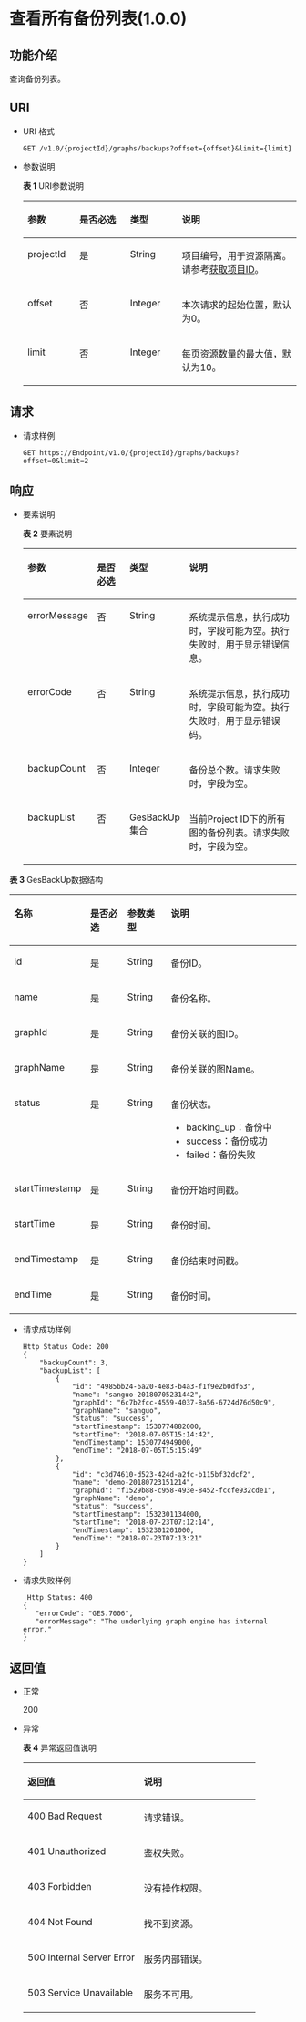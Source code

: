 # 查看所有备份列表\(1.0.0\)<a name="ges_03_0032"></a>

## 功能介绍<a name="section12977700"></a>

查询备份列表。

## URI<a name="section49690438"></a>

-   URI 格式

    ```
    GET /v1.0/{projectId}/graphs/backups?offset={offset}&limit={limit}
    ```

-   参数说明

    **表 1**  URI参数说明

    <a name="table45929424171252"></a>
    <table><thead align="left"><tr id="row24162990171252"><th class="cellrowborder" valign="top" width="18.96%" id="mcps1.2.5.1.1"><p id="p1558991017131"><a name="p1558991017131"></a><a name="p1558991017131"></a>参数</p>
    </th>
    <th class="cellrowborder" valign="top" width="18.509999999999998%" id="mcps1.2.5.1.2"><p id="p5482317517131"><a name="p5482317517131"></a><a name="p5482317517131"></a>是否必选</p>
    </th>
    <th class="cellrowborder" valign="top" width="18.96%" id="mcps1.2.5.1.3"><p id="p1149222217131"><a name="p1149222217131"></a><a name="p1149222217131"></a>类型</p>
    </th>
    <th class="cellrowborder" valign="top" width="43.57%" id="mcps1.2.5.1.4"><p id="p5845475217131"><a name="p5845475217131"></a><a name="p5845475217131"></a>说明</p>
    </th>
    </tr>
    </thead>
    <tbody><tr id="row13090892171252"><td class="cellrowborder" valign="top" width="18.96%" headers="mcps1.2.5.1.1 "><p id="p6158349917131"><a name="p6158349917131"></a><a name="p6158349917131"></a>projectId</p>
    </td>
    <td class="cellrowborder" valign="top" width="18.509999999999998%" headers="mcps1.2.5.1.2 "><p id="p2220752317131"><a name="p2220752317131"></a><a name="p2220752317131"></a>是</p>
    </td>
    <td class="cellrowborder" valign="top" width="18.96%" headers="mcps1.2.5.1.3 "><p id="p5397895217131"><a name="p5397895217131"></a><a name="p5397895217131"></a>String</p>
    </td>
    <td class="cellrowborder" valign="top" width="43.57%" headers="mcps1.2.5.1.4 "><p id="p51708449194548"><a name="p51708449194548"></a><a name="p51708449194548"></a>项目编号，用于资源隔离。请参考<a href="获取项目ID.md">获取项目ID</a>。</p>
    </td>
    </tr>
    <tr id="row12952117171252"><td class="cellrowborder" valign="top" width="18.96%" headers="mcps1.2.5.1.1 "><p id="p55067217131"><a name="p55067217131"></a><a name="p55067217131"></a>offset</p>
    </td>
    <td class="cellrowborder" valign="top" width="18.509999999999998%" headers="mcps1.2.5.1.2 "><p id="p4460444317131"><a name="p4460444317131"></a><a name="p4460444317131"></a>否</p>
    </td>
    <td class="cellrowborder" valign="top" width="18.96%" headers="mcps1.2.5.1.3 "><p id="p5619013517131"><a name="p5619013517131"></a><a name="p5619013517131"></a>Integer</p>
    </td>
    <td class="cellrowborder" valign="top" width="43.57%" headers="mcps1.2.5.1.4 "><p id="p5510708317131"><a name="p5510708317131"></a><a name="p5510708317131"></a>本次请求的起始位置，默认为0。</p>
    </td>
    </tr>
    <tr id="row44400793171252"><td class="cellrowborder" valign="top" width="18.96%" headers="mcps1.2.5.1.1 "><p id="p4196346217131"><a name="p4196346217131"></a><a name="p4196346217131"></a>limit</p>
    </td>
    <td class="cellrowborder" valign="top" width="18.509999999999998%" headers="mcps1.2.5.1.2 "><p id="p4359729517131"><a name="p4359729517131"></a><a name="p4359729517131"></a>否</p>
    </td>
    <td class="cellrowborder" valign="top" width="18.96%" headers="mcps1.2.5.1.3 "><p id="p4172001217131"><a name="p4172001217131"></a><a name="p4172001217131"></a>Integer</p>
    </td>
    <td class="cellrowborder" valign="top" width="43.57%" headers="mcps1.2.5.1.4 "><p id="p2387783017131"><a name="p2387783017131"></a><a name="p2387783017131"></a>每页资源数量的最大值，默认为10。</p>
    </td>
    </tr>
    </tbody>
    </table>


## 请求<a name="section44560759"></a>

-   请求样例

    ```
    GET https://Endpoint/v1.0/{projectId}/graphs/backups?offset=0&limit=2
    ```


## 响应<a name="section65502512"></a>

-   要素说明

    **表 2**  要素说明

    <a name="table2142875320414"></a>
    <table><thead align="left"><tr id="row6033959220414"><th class="cellrowborder" valign="top" width="17.299999999999997%" id="mcps1.2.5.1.1"><p id="p1201007920414"><a name="p1201007920414"></a><a name="p1201007920414"></a>参数</p>
    </th>
    <th class="cellrowborder" valign="top" width="14.09%" id="mcps1.2.5.1.2"><p id="p3329233120414"><a name="p3329233120414"></a><a name="p3329233120414"></a>是否必选</p>
    </th>
    <th class="cellrowborder" valign="top" width="16.17%" id="mcps1.2.5.1.3"><p id="p1232425120414"><a name="p1232425120414"></a><a name="p1232425120414"></a>类型</p>
    </th>
    <th class="cellrowborder" valign="top" width="52.44%" id="mcps1.2.5.1.4"><p id="p5874024720414"><a name="p5874024720414"></a><a name="p5874024720414"></a>说明</p>
    </th>
    </tr>
    </thead>
    <tbody><tr id="row5043373820414"><td class="cellrowborder" valign="top" width="17.299999999999997%" headers="mcps1.2.5.1.1 "><p id="p5566882220414"><a name="p5566882220414"></a><a name="p5566882220414"></a>errorMessage</p>
    </td>
    <td class="cellrowborder" valign="top" width="14.09%" headers="mcps1.2.5.1.2 "><p id="p1288074420414"><a name="p1288074420414"></a><a name="p1288074420414"></a>否</p>
    </td>
    <td class="cellrowborder" valign="top" width="16.17%" headers="mcps1.2.5.1.3 "><p id="p3670736720414"><a name="p3670736720414"></a><a name="p3670736720414"></a>String</p>
    </td>
    <td class="cellrowborder" valign="top" width="52.44%" headers="mcps1.2.5.1.4 "><p id="p2050674620414"><a name="p2050674620414"></a><a name="p2050674620414"></a>系统提示信息，执行成功时，字段可能为空。执行失败时，用于显示错误信息。</p>
    </td>
    </tr>
    <tr id="row2159864420414"><td class="cellrowborder" valign="top" width="17.299999999999997%" headers="mcps1.2.5.1.1 "><p id="p5125046020414"><a name="p5125046020414"></a><a name="p5125046020414"></a>errorCode</p>
    </td>
    <td class="cellrowborder" valign="top" width="14.09%" headers="mcps1.2.5.1.2 "><p id="p5764657720414"><a name="p5764657720414"></a><a name="p5764657720414"></a>否</p>
    </td>
    <td class="cellrowborder" valign="top" width="16.17%" headers="mcps1.2.5.1.3 "><p id="p3886117520414"><a name="p3886117520414"></a><a name="p3886117520414"></a>String</p>
    </td>
    <td class="cellrowborder" valign="top" width="52.44%" headers="mcps1.2.5.1.4 "><p id="p6074747720414"><a name="p6074747720414"></a><a name="p6074747720414"></a>系统提示信息，执行成功时，字段可能为空。执行失败时，用于显示错误码。</p>
    </td>
    </tr>
    <tr id="row2162931320414"><td class="cellrowborder" valign="top" width="17.299999999999997%" headers="mcps1.2.5.1.1 "><p id="p6017007620414"><a name="p6017007620414"></a><a name="p6017007620414"></a>backupCount</p>
    </td>
    <td class="cellrowborder" valign="top" width="14.09%" headers="mcps1.2.5.1.2 "><p id="p4193795020414"><a name="p4193795020414"></a><a name="p4193795020414"></a>否</p>
    </td>
    <td class="cellrowborder" valign="top" width="16.17%" headers="mcps1.2.5.1.3 "><p id="p4153080520414"><a name="p4153080520414"></a><a name="p4153080520414"></a>Integer</p>
    </td>
    <td class="cellrowborder" valign="top" width="52.44%" headers="mcps1.2.5.1.4 "><p id="p855207320414"><a name="p855207320414"></a><a name="p855207320414"></a>备份总个数。请求失败时，字段为空。</p>
    </td>
    </tr>
    <tr id="row3832471320414"><td class="cellrowborder" valign="top" width="17.299999999999997%" headers="mcps1.2.5.1.1 "><p id="p6044609420414"><a name="p6044609420414"></a><a name="p6044609420414"></a>backupList</p>
    </td>
    <td class="cellrowborder" valign="top" width="14.09%" headers="mcps1.2.5.1.2 "><p id="p6429548020414"><a name="p6429548020414"></a><a name="p6429548020414"></a>否</p>
    </td>
    <td class="cellrowborder" valign="top" width="16.17%" headers="mcps1.2.5.1.3 "><p id="p4055141920414"><a name="p4055141920414"></a><a name="p4055141920414"></a>GesBackUp集合</p>
    </td>
    <td class="cellrowborder" valign="top" width="52.44%" headers="mcps1.2.5.1.4 "><p id="p6343948620414"><a name="p6343948620414"></a><a name="p6343948620414"></a>当前Project ID下的所有图的备份列表。请求失败时，字段为空。</p>
    </td>
    </tr>
    </tbody>
    </table>


**表 3**  GesBackUp数据结构

<a name="table63340237171528"></a>
<table><thead align="left"><tr id="row21041408171528"><th class="cellrowborder" valign="top" width="15.98%" id="mcps1.2.5.1.1"><p id="p12771266171612"><a name="p12771266171612"></a><a name="p12771266171612"></a>名称</p>
</th>
<th class="cellrowborder" valign="top" width="15.6%" id="mcps1.2.5.1.2"><p id="p27839648171612"><a name="p27839648171612"></a><a name="p27839648171612"></a>是否必选</p>
</th>
<th class="cellrowborder" valign="top" width="16.35%" id="mcps1.2.5.1.3"><p id="p40418990171612"><a name="p40418990171612"></a><a name="p40418990171612"></a>参数类型</p>
</th>
<th class="cellrowborder" valign="top" width="52.07000000000001%" id="mcps1.2.5.1.4"><p id="p52712724171612"><a name="p52712724171612"></a><a name="p52712724171612"></a>说明</p>
</th>
</tr>
</thead>
<tbody><tr id="row45811374171528"><td class="cellrowborder" valign="top" width="15.98%" headers="mcps1.2.5.1.1 "><p id="p36209162171612"><a name="p36209162171612"></a><a name="p36209162171612"></a>id</p>
</td>
<td class="cellrowborder" valign="top" width="15.6%" headers="mcps1.2.5.1.2 "><p id="p47261034171612"><a name="p47261034171612"></a><a name="p47261034171612"></a>是</p>
</td>
<td class="cellrowborder" valign="top" width="16.35%" headers="mcps1.2.5.1.3 "><p id="p2938563171612"><a name="p2938563171612"></a><a name="p2938563171612"></a>String</p>
</td>
<td class="cellrowborder" valign="top" width="52.07000000000001%" headers="mcps1.2.5.1.4 "><p id="p36697020171612"><a name="p36697020171612"></a><a name="p36697020171612"></a>备份ID。</p>
</td>
</tr>
<tr id="row63797216171528"><td class="cellrowborder" valign="top" width="15.98%" headers="mcps1.2.5.1.1 "><p id="p42799720171612"><a name="p42799720171612"></a><a name="p42799720171612"></a>name</p>
</td>
<td class="cellrowborder" valign="top" width="15.6%" headers="mcps1.2.5.1.2 "><p id="p44225321171612"><a name="p44225321171612"></a><a name="p44225321171612"></a>是</p>
</td>
<td class="cellrowborder" valign="top" width="16.35%" headers="mcps1.2.5.1.3 "><p id="p25481287171612"><a name="p25481287171612"></a><a name="p25481287171612"></a>String</p>
</td>
<td class="cellrowborder" valign="top" width="52.07000000000001%" headers="mcps1.2.5.1.4 "><p id="p50718377171612"><a name="p50718377171612"></a><a name="p50718377171612"></a>备份名称。</p>
</td>
</tr>
<tr id="row11911792171528"><td class="cellrowborder" valign="top" width="15.98%" headers="mcps1.2.5.1.1 "><p id="p63822203171612"><a name="p63822203171612"></a><a name="p63822203171612"></a>graphId</p>
</td>
<td class="cellrowborder" valign="top" width="15.6%" headers="mcps1.2.5.1.2 "><p id="p2215992171612"><a name="p2215992171612"></a><a name="p2215992171612"></a>是</p>
</td>
<td class="cellrowborder" valign="top" width="16.35%" headers="mcps1.2.5.1.3 "><p id="p45277653171612"><a name="p45277653171612"></a><a name="p45277653171612"></a>String</p>
</td>
<td class="cellrowborder" valign="top" width="52.07000000000001%" headers="mcps1.2.5.1.4 "><p id="p43611258171612"><a name="p43611258171612"></a><a name="p43611258171612"></a>备份关联的图ID。</p>
</td>
</tr>
<tr id="row19122753171528"><td class="cellrowborder" valign="top" width="15.98%" headers="mcps1.2.5.1.1 "><p id="p50114901171612"><a name="p50114901171612"></a><a name="p50114901171612"></a>graphName</p>
</td>
<td class="cellrowborder" valign="top" width="15.6%" headers="mcps1.2.5.1.2 "><p id="p32775158171612"><a name="p32775158171612"></a><a name="p32775158171612"></a>是</p>
</td>
<td class="cellrowborder" valign="top" width="16.35%" headers="mcps1.2.5.1.3 "><p id="p37542173171612"><a name="p37542173171612"></a><a name="p37542173171612"></a>String</p>
</td>
<td class="cellrowborder" valign="top" width="52.07000000000001%" headers="mcps1.2.5.1.4 "><p id="p21017135171612"><a name="p21017135171612"></a><a name="p21017135171612"></a>备份关联的图Name。</p>
</td>
</tr>
<tr id="row42531706171528"><td class="cellrowborder" valign="top" width="15.98%" headers="mcps1.2.5.1.1 "><p id="p20670925171612"><a name="p20670925171612"></a><a name="p20670925171612"></a>status</p>
</td>
<td class="cellrowborder" valign="top" width="15.6%" headers="mcps1.2.5.1.2 "><p id="p63732238171612"><a name="p63732238171612"></a><a name="p63732238171612"></a>是</p>
</td>
<td class="cellrowborder" valign="top" width="16.35%" headers="mcps1.2.5.1.3 "><p id="p62037655171612"><a name="p62037655171612"></a><a name="p62037655171612"></a>String</p>
</td>
<td class="cellrowborder" valign="top" width="52.07000000000001%" headers="mcps1.2.5.1.4 "><p id="p58994193171612"><a name="p58994193171612"></a><a name="p58994193171612"></a>备份状态。</p>
<a name="ul13800356171612"></a><a name="ul13800356171612"></a><ul id="ul13800356171612"><li>backing_up：备份中</li><li>success：备份成功</li><li>failed：备份失败</li></ul>
</td>
</tr>
<tr id="row53438158171528"><td class="cellrowborder" valign="top" width="15.98%" headers="mcps1.2.5.1.1 "><p id="p15807486171612"><a name="p15807486171612"></a><a name="p15807486171612"></a>startTimestamp</p>
</td>
<td class="cellrowborder" valign="top" width="15.6%" headers="mcps1.2.5.1.2 "><p id="p5337986171612"><a name="p5337986171612"></a><a name="p5337986171612"></a>是</p>
</td>
<td class="cellrowborder" valign="top" width="16.35%" headers="mcps1.2.5.1.3 "><p id="p29723751171612"><a name="p29723751171612"></a><a name="p29723751171612"></a>String</p>
</td>
<td class="cellrowborder" valign="top" width="52.07000000000001%" headers="mcps1.2.5.1.4 "><p id="p58813653171612"><a name="p58813653171612"></a><a name="p58813653171612"></a>备份开始时间戳。</p>
</td>
</tr>
<tr id="row9506741171528"><td class="cellrowborder" valign="top" width="15.98%" headers="mcps1.2.5.1.1 "><p id="p59697931171612"><a name="p59697931171612"></a><a name="p59697931171612"></a>startTime</p>
</td>
<td class="cellrowborder" valign="top" width="15.6%" headers="mcps1.2.5.1.2 "><p id="p3694261171612"><a name="p3694261171612"></a><a name="p3694261171612"></a>是</p>
</td>
<td class="cellrowborder" valign="top" width="16.35%" headers="mcps1.2.5.1.3 "><p id="p30799715171612"><a name="p30799715171612"></a><a name="p30799715171612"></a>String</p>
</td>
<td class="cellrowborder" valign="top" width="52.07000000000001%" headers="mcps1.2.5.1.4 "><p id="p11748990171612"><a name="p11748990171612"></a><a name="p11748990171612"></a>备份时间。</p>
</td>
</tr>
<tr id="row65618524171556"><td class="cellrowborder" valign="top" width="15.98%" headers="mcps1.2.5.1.1 "><p id="p42188120171612"><a name="p42188120171612"></a><a name="p42188120171612"></a>endTimestamp</p>
</td>
<td class="cellrowborder" valign="top" width="15.6%" headers="mcps1.2.5.1.2 "><p id="p61794529171612"><a name="p61794529171612"></a><a name="p61794529171612"></a>是</p>
</td>
<td class="cellrowborder" valign="top" width="16.35%" headers="mcps1.2.5.1.3 "><p id="p39300914171612"><a name="p39300914171612"></a><a name="p39300914171612"></a>String</p>
</td>
<td class="cellrowborder" valign="top" width="52.07000000000001%" headers="mcps1.2.5.1.4 "><p id="p29257460171612"><a name="p29257460171612"></a><a name="p29257460171612"></a>备份结束时间戳。</p>
</td>
</tr>
<tr id="row4630633717160"><td class="cellrowborder" valign="top" width="15.98%" headers="mcps1.2.5.1.1 "><p id="p55178692171612"><a name="p55178692171612"></a><a name="p55178692171612"></a>endTime</p>
</td>
<td class="cellrowborder" valign="top" width="15.6%" headers="mcps1.2.5.1.2 "><p id="p40289078171612"><a name="p40289078171612"></a><a name="p40289078171612"></a>是</p>
</td>
<td class="cellrowborder" valign="top" width="16.35%" headers="mcps1.2.5.1.3 "><p id="p42189909171612"><a name="p42189909171612"></a><a name="p42189909171612"></a>String</p>
</td>
<td class="cellrowborder" valign="top" width="52.07000000000001%" headers="mcps1.2.5.1.4 "><p id="p61939464171612"><a name="p61939464171612"></a><a name="p61939464171612"></a>备份时间。</p>
</td>
</tr>
</tbody>
</table>

-   请求成功样例

    ```
    Http Status Code: 200
    {
        "backupCount": 3,
        "backupList": [
            {
                "id": "4985bb24-6a20-4e83-b4a3-f1f9e2b0df63",
                "name": "sanguo-20180705231442",
                "graphId": "6c7b2fcc-4559-4037-8a56-6724d76d50c9",
                "graphName": "sanguo",
                "status": "success",
                "startTimestamp": 1530774882000,
                "startTime": "2018-07-05T15:14:42",
                "endTimestamp": 1530774949000,
                "endTime": "2018-07-05T15:15:49"
            },
            {
                "id": "c3d74610-d523-424d-a2fc-b115bf32dcf2",
                "name": "demo-20180723151214",
                "graphId": "f1529b88-c958-493e-8452-fccfe932cde1",
                "graphName": "demo",
                "status": "success",
                "startTimestamp": 1532301134000,
                "startTime": "2018-07-23T07:12:14",
                "endTimestamp": 1532301201000,
                "endTime": "2018-07-23T07:13:21"
            }
        ]
    }
    ```

-   请求失败样例

    ```
     Http Status: 400
    {
       "errorCode": "GES.7006",
       "errorMessage": "The underlying graph engine has internal error."
    }
    ```


## 返回值<a name="section52651698"></a>

-   正常

    200

-   异常

    **表 4**  异常返回值说明

    <a name="table21182911172628"></a>
    <table><thead align="left"><tr id="row22686601172628"><th class="cellrowborder" valign="top" width="50%" id="mcps1.2.3.1.1"><p id="p29113043172638"><a name="p29113043172638"></a><a name="p29113043172638"></a>返回值</p>
    </th>
    <th class="cellrowborder" valign="top" width="50%" id="mcps1.2.3.1.2"><p id="p9346244172638"><a name="p9346244172638"></a><a name="p9346244172638"></a>说明</p>
    </th>
    </tr>
    </thead>
    <tbody><tr id="row13233353172628"><td class="cellrowborder" valign="top" width="50%" headers="mcps1.2.3.1.1 "><p id="p50316832172638"><a name="p50316832172638"></a><a name="p50316832172638"></a>400 Bad Request</p>
    </td>
    <td class="cellrowborder" valign="top" width="50%" headers="mcps1.2.3.1.2 "><p id="p49131611172638"><a name="p49131611172638"></a><a name="p49131611172638"></a>请求错误。</p>
    </td>
    </tr>
    <tr id="row657300172628"><td class="cellrowborder" valign="top" width="50%" headers="mcps1.2.3.1.1 "><p id="p47920375172638"><a name="p47920375172638"></a><a name="p47920375172638"></a>401 Unauthorized</p>
    </td>
    <td class="cellrowborder" valign="top" width="50%" headers="mcps1.2.3.1.2 "><p id="p56345162172638"><a name="p56345162172638"></a><a name="p56345162172638"></a>鉴权失败。</p>
    </td>
    </tr>
    <tr id="row23989959172628"><td class="cellrowborder" valign="top" width="50%" headers="mcps1.2.3.1.1 "><p id="p4998764172638"><a name="p4998764172638"></a><a name="p4998764172638"></a>403 Forbidden</p>
    </td>
    <td class="cellrowborder" valign="top" width="50%" headers="mcps1.2.3.1.2 "><p id="p2246721172638"><a name="p2246721172638"></a><a name="p2246721172638"></a>没有操作权限。</p>
    </td>
    </tr>
    <tr id="row49197943172628"><td class="cellrowborder" valign="top" width="50%" headers="mcps1.2.3.1.1 "><p id="p27247364172638"><a name="p27247364172638"></a><a name="p27247364172638"></a>404 Not Found</p>
    </td>
    <td class="cellrowborder" valign="top" width="50%" headers="mcps1.2.3.1.2 "><p id="p59552853172638"><a name="p59552853172638"></a><a name="p59552853172638"></a>找不到资源。</p>
    </td>
    </tr>
    <tr id="row13744769172628"><td class="cellrowborder" valign="top" width="50%" headers="mcps1.2.3.1.1 "><p id="p61704332172638"><a name="p61704332172638"></a><a name="p61704332172638"></a>500 Internal Server Error</p>
    </td>
    <td class="cellrowborder" valign="top" width="50%" headers="mcps1.2.3.1.2 "><p id="p31994980172638"><a name="p31994980172638"></a><a name="p31994980172638"></a>服务内部错误。</p>
    </td>
    </tr>
    <tr id="row305099172628"><td class="cellrowborder" valign="top" width="50%" headers="mcps1.2.3.1.1 "><p id="p37564761172638"><a name="p37564761172638"></a><a name="p37564761172638"></a>503 Service Unavailable</p>
    </td>
    <td class="cellrowborder" valign="top" width="50%" headers="mcps1.2.3.1.2 "><p id="p22846801172638"><a name="p22846801172638"></a><a name="p22846801172638"></a>服务不可用。</p>
    </td>
    </tr>
    </tbody>
    </table>


